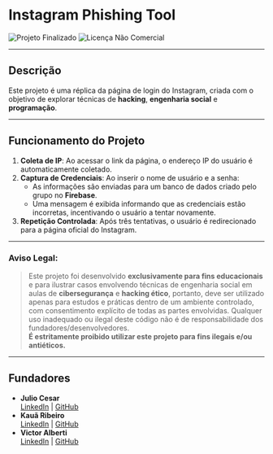 # Instagram Phishing Tool
![Projeto Finalizado](https://img.shields.io/badge/Status-Finalizado-brightgreen)
![Licença Não Comercial](https://img.shields.io/badge/Licen%C3%A7a-N%C3%A3o--Comercial-red)

---

## Descrição

Este projeto é uma réplica da página de login do Instagram, criada com o objetivo de explorar técnicas de **hacking**, **engenharia social** e **programação**.  

---

## Funcionamento do Projeto

1. **Coleta de IP**: Ao acessar o link da página, o endereço IP do usuário é automaticamente coletado.  
2. **Captura de Credenciais**: Ao inserir o nome de usuário e a senha:  
   - As informações são enviadas para um banco de dados criado pelo grupo no **Firebase**.  
   - Uma mensagem é exibida informando que as credenciais estão incorretas, incentivando o usuário a tentar novamente.  
3. **Repetição Controlada**: Após três tentativas, o usuário é redirecionado para a página oficial do Instagram.  

---

### Aviso Legal:  

> Este projeto foi desenvolvido **exclusivamente para fins educacionais** e para ilustrar casos envolvendo técnicas de engenharia social em aulas de **cibersegurança** e **hacking ético**, portanto, deve ser utilizado apenas para estudos e práticas dentro de um ambiente controlado, com consentimento explícito de todas as partes envolvidas. Qualquer uso inadequado ou ilegal deste código não é de responsabilidade dos fundadores/desenvolvedores.  
**É estritamente proibido utilizar este projeto para fins ilegais e/ou antiéticos.**

---

## Fundadores

- **Julio Cesar**  
  [LinkedIn](https://www.linkedin.com/in/julio-cesar-magalhães-3a3542277/) | [GitHub](https://github.com/PkJulioETE)  
- **Kauã Ribeiro**  
  [LinkedIn](https://www.linkedin.com/in/kaua-ribeiro17/) | [GitHub](https://github.com/Kauakim)  
- **Victor Alberti**  
  [LinkedIn](https://www.linkedin.com/in/victor-alexandre-de-jesus-alberti-328686288/) | [GitHub](https://github.com/Scalifax)  
